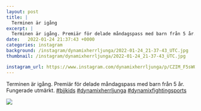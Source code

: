 ```yaml
---
layout: post
title: |
  Terminen är igång
excerpt: |
  Terminen är igång. Premiär för delade måndagspass med barn från 5 år. Fungerade utmärkt.   
date:   2022-01-24 21:37:43 +0000
categories: instagram
background: /instagram/dynamixherrljunga/2022-01-24_21-37-43_UTC.jpg
thumbnail: /instagram/dynamixherrljunga/2022-01-24_21-37-43_UTC.jpg

instagram_url: https://www.instagram.com/dynamixherrljunga/p/CZIM_F5sWOV
---
```

Terminen är igång. Premiär för delade måndagspass med barn från 5 år. Fungerade utmärkt. [#bjjkids](https://www.instagram.com/explore/tags/bjjkids/) [#dynamixherrljunga](https://www.instagram.com/explore/tags/dynamixherrljunga/) [#dynamixfightingsports](https://www.instagram.com/explore/tags/dynamixfightingsports/)



<img src='{{ site.baseurl }}/instagram/dynamixherrljunga/2022-01-24_21-37-43_UTC.jpg' class='img-fluid' />

